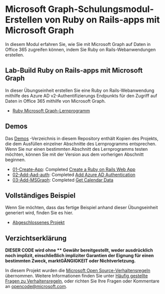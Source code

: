 # <a name="microsoft-graph-training-module---build-ruby-on-rails-apps-with-microsoft-graph"></a>Microsoft Graph-Schulungsmodul-Erstellen von Ruby on Rails-apps mit Microsoft Graph

In diesem Modul erfahren Sie, wie Sie mit Microsoft Graph auf Daten in Office 365 zugreifen können, indem Sie Ruby on Rails-Webanwendungen erstellen.

## <a name="lab---build-ruby-on-rails-apps-with-microsoft-graph"></a>Lab-Build Ruby on Rails-apps mit Microsoft Graph

In dieser Übungseinheit erstellen Sie eine Ruby on Rails-Webanwendung mithilfe des Azure AD v2-Authentifizierungs Endpunkts für den Zugriff auf Daten in Office 365 mithilfe von Microsoft Graph.

- [Ruby Microsoft Graph-Lernprogramm](https://docs.microsoft.com/graph/training/ruby-tutorial)

## <a name="demos"></a>Demos

Das [Demos](./Demos) -Verzeichnis in diesem Repository enthält Kopien des Projekts, die dem Ausfüllen einzelner Abschnitte des Lernprogramms entsprechen. Wenn Sie nur einen bestimmten Abschnitt des Lernprogramms testen möchten, können Sie mit der Version aus dem vorherigen Abschnitt beginnen.

- [01-Create-App](Demos/01-create-app): Completed [Create a Ruby on Rails Web App](https://docs.microsoft.com/graph/training/ruby-tutorial?tutorial-step=1)
- [02-Add-Aad-auth](Demos/02-add-aad-auth): Completed [Add Azure AD Authentication](https://docs.microsoft.com/graph/training/ruby-tutorial?tutorial-step=3)
- [03-Add-MSGraph](Demos/03-add-msgraph): Completed [Get Calendar Data](https://docs.microsoft.com/graph/training/ruby-tutorial?tutorial-step=4)

## <a name="completed-sample"></a>Vollständiges Beispiel

Wenn Sie möchten, dass das fertige Beispiel anhand dieser Übungseinheit generiert wird, finden Sie es hier.

- [Abgeschlossenes Projekt](Demos/03-add-msgraph)

## <a name="disclaimer"></a>Verzichtserklärung

**DIESER CODE wird ohne ** Gewähr bereitgestellt, weder ausdrücklich noch implizit, einschließlich impliziter Garantien der Eignung für einen bestimmten Zweck, marktGÄNGIGKEIT oder Nichtverletzung.**

In diesem Projekt wurden die [Microsoft Open Source-Verhaltensregeln](https://opensource.microsoft.com/codeofconduct/) übernommen. Weitere Informationen finden Sie unter [Häufig gestellte Fragen zu Verhaltensregeln](https://opensource.microsoft.com/codeofconduct/faq/), oder richten Sie Ihre Fragen oder Kommentare an [opencode@microsoft.com](mailto:opencode@microsoft.com).